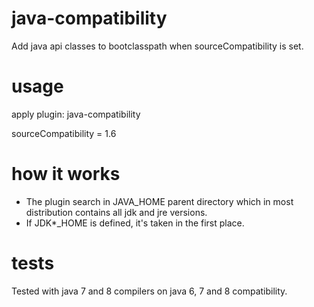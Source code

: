 # java-compatibility
Add java api classes to bootclasspath when sourceCompatibility is set.

# usage

apply plugin: java-compatibility

sourceCompatibility = 1.6

# how it works

* The plugin search in JAVA_HOME parent directory which in most distribution contains all jdk and jre versions.
* If JDK*_HOME is defined, it's taken in the first place.

# tests

Tested with java 7 and 8 compilers on java 6, 7 and 8 compatibility.
